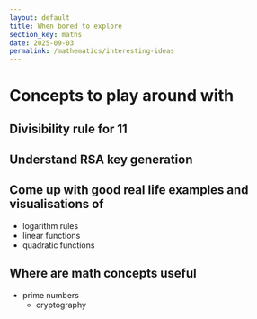 ```yaml
---
layout: default
title: When bored to explore
section_key: maths
date: 2025-09-03
permalink: /mathematics/interesting-ideas
---
```


# Concepts to play around with

## Divisibility rule for 11
  
## Understand RSA key generation

## Come up with good real life examples and visualisations of 
- logarithm rules
- linear functions
- quadratic functions

## Where are math concepts useful
  - prime numbers 
    - cryptography